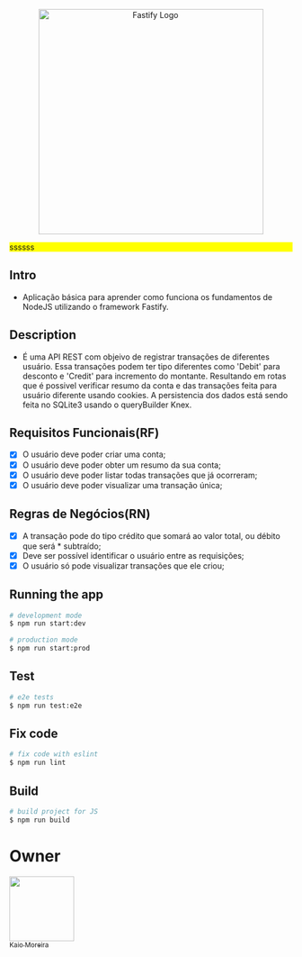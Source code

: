 <p align="center">
  <a href="https://fastify.dev/" target="blank"><img src="https://fastify.dev/img/logos/fastify-white.png" width="400" alt="Fastify Logo" /></a>
</p>

<p style="background-color: yellow;">
ssssss</p>



## Intro
* Aplicação básica para aprender como funciona os fundamentos de NodeJS utilizando o framework Fastify.

## Description
* É uma API REST com objeivo de registrar transações de diferentes usuário. Essa transações podem ter tipo diferentes como 'Debit' para desconto e 'Credit' para incremento do montante. Resultando em rotas que é possivel verificar resumo da conta e das transações feita para usuário diferente usando cookies. A persistencia dos dados está sendo feita no SQLite3 usando o queryBuilder Knex.

## Requisitos Funcionais(RF)
* [x] O usuário deve poder criar uma conta;
* [x] O usuário deve poder obter um resumo da sua conta;
* [x] O usuário deve poder listar todas transações que já ocorreram;
* [x] O usuário deve poder visualizar uma transação única;

## Regras de Negócios(RN)
* [x] A transação pode do tipo crédito que somará ao valor total, ou débito que será * subtraído;
* [x] Deve ser possível identificar o usuário entre as requisições;
* [x] O usuário só pode visualizar transações que ele criou;

## Running the app

```bash
# development mode
$ npm run start:dev

# production mode
$ npm run start:prod
```

## Test

```bash
# e2e tests
$ npm run test:e2e
```

## Fix code
```bash
# fix code with eslint
$ npm run lint
```

## Build
```bash
# build project for JS
$ npm run build
```

# Owner
[<img src="https://avatars.githubusercontent.com/u/56137536?s=400&u=a74073f1d0f605815a4f343436c791ab7b7dc184&v=4" width=115><br><sub>Kaio Moreira</sub>](https://github.com/kaiomoreira-dev)

